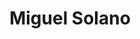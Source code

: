---
layout: autor
title: Miguel Solano
posicion: 
generosAutor: Ciencia Ficción
selloAutor:
paisAutor:
selloAutor:
librosAutor: {a,b,c}
imagenAutor:
---